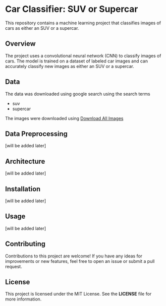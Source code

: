 # Car Classifier: SUV or Supercar

This repository contains a machine learning project that classifies images of cars as either an SUV or a supercar.

## Overview

The project uses a convolutional neural network (CNN) to classify images of cars. The model is trained on a dataset of labeled car images and can accurately classify new images as either an SUV or a supercar.

## Data

The data was downloaded using google search using the search terms

- suv
- supercar

The images were downloaded using [Download All Images](https://chrome.google.com/webstore/detail/download-all-images/ifipmflagepipjokmbdecpmjbibjnakm)

## Data Preprocessing

[will be added later]

## Architecture

[will be added later]

## Installation

[will be added later]

## Usage

[will be added later]

## Contributing

Contributions to this project are welcome! If you have any ideas for improvements or new features, feel free to open an issue or submit a pull request.

## License

This project is licensed under the MIT License. See the **LICENSE** file for more information.

